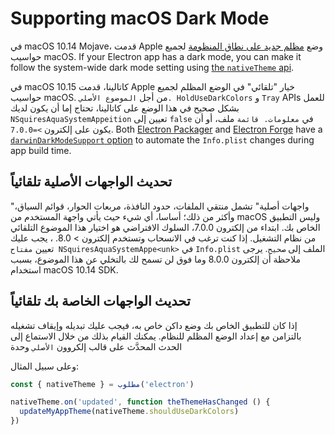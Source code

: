 # Supporting macOS Dark Mode

في macOS 10.14 Mojave، قدمت Apple وضع [مظلم جديد على نطاق المنظومة](https://developer.apple.com/design/human-interface-guidelines/macos/visual-design/dark-mode/) لجميع حواسيب macOS.  If your Electron app has a dark mode, you can make it follow the system-wide dark mode setting using [the `nativeTheme` api](../api/native-theme.md).

في macOS 10.15 كاتالينا، قدمت Apple خيار "تلقائي" في الوضع المظلم لجميع حواسيب macOS. من أجل `الموضوع الأصلي. HoldUseDarkColors` و `Tray` APIs للعمل بشكل صحيح في هذا الوضع على كاتالينا، تحتاج إما أن يكون لديك `NSquiresAquaSystemAppeition` تعيين إلى `false` في `معلومات. قائمة` ملف، أو أن يكون على إلكترون `>=7.0.0`. Both [Electron Packager][electron-packager] and [Electron Forge][electron-forge] have a [`darwinDarkModeSupport` option][packager-darwindarkmode-api] to automate the `Info.plist` changes during app build time.

## تحديث الواجهات الأصلية تلقائياً

"واجهات أصلية" تشمل منتقي الملفات، حدود النافذة، مربعات الحوار، قوائم السياق، وأكثر من ذلك؛ أساسا، أي شيء حيث يأتي واجهة المستخدم من macOS وليس التطبيق الخاص بك. ابتداء من إلكترون 7.0.0، السلوك الافتراضي هو اختيار هذا الموضوع التلقائي من نظام التشغيل. إذا كنت ترغب في الانسحاب وتستخدم إلكترون
&gt; 8.0. ، يجب عليك تعيين `مفتاح NSquiresAquaSystemAppe<unk>` في `Info.plist` الملف إلى `صحيح`. يرجى ملاحظة أن إلكترون 8.0.0 وما فوق لن تسمح لك بالتخلي عن هذا الموضوع، بسبب استخدام macOS 10.14 SDK.

## تحديث الواجهات الخاصة بك تلقائياً

إذا كان للتطبيق الخاص بك وضع داكن خاص به، فيجب عليك تبديله وإيقاف تشغيله بالتزامن مع إعداد الوضع المظلم للنظام. يمكنك القيام بذلك من خلال الاستماع إلى الحدث المحدَّث على قالب إلكروون `الأصلي` وحدة

وعلى سبيل المثال:

```javascript
const { nativeTheme } = مطلوب('electron')

nativeTheme.on('updated', function theThemeHasChanged () {
  updateMyAppTheme(nativeTheme.shouldUseDarkColors)
})
```

[electron-forge]: https://www.electronforge.io/
[electron-packager]: https://github.com/electron/electron-packager
[packager-darwindarkmode-api]: https://electron.github.io/electron-packager/master/interfaces/electronpackager.options.html#darwindarkmodesupport
